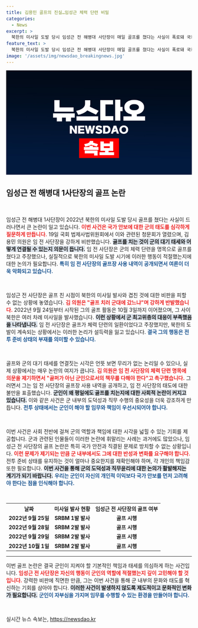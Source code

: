```yaml
---
title: 김용민 골프의 진실…임성근 체력 단련 비밀
categories:
  - News
excerpt: >
  북한의 미사일 도발 당시 임성근 전 해병대 사단장이 매일 골프를 쳤다는 사실이 폭로돼 국회에서 큰 논란이 일고 있다. 뚜렷한 국가 안보 위협 속에서도 골프를 친 이가 과연 군인 자격이 있는지에 대한 질문이 쏟아지고 있다!
feature_text: >
  북한의 미사일 도발 당시 임성근 전 해병대 사단장이 매일 골프를 쳤다는 사실이 폭로돼 국회에서 큰 논란이 일고 있다. 뚜렷한 국가 안보 위협 속에서도 골프를 친 이가 과연 군인 자격이 있는지에 대한 질문이 쏟아지고 있다!
image: '/assets/img/newsdao_breakingnews.jpg'
---
```


<p><img src="/assets/img/newsdao_breakingnews.jpg" alt="ontimetimes 속보" /></p>

<h2 data-ke-size="size26">임성근 전 해병대 1사단장의 골프 논란</h2>

<p data-ke-size="size16">&nbsp;</p>

<p>임성근 전 해병대 1사단장이 2022년 북한의 미사일 도발 당시 골프를 쳤다는 사실이 드러나면서 큰 논란이 일고 있습니다. <b><span style="color: #ee2323;">이번 사건은 국가 안보에 대한 군의 태도를 심각하게 질문하게 만듭니다.</span></b> 19일 국회 법제사법위원회에서 이와 관련된 청문회가 열렸으며, 김용민 의원은 임 전 사단장을 강하게 비판했습니다. <b><span style="background-color: #21538527;">골프를 치는 것이 군의 대기 태세와 어떻게 연결될 수 있는지 의문이 듭니다.</span></b> 임 전 사단장은 군의 체력 단련을 명목으로 골프를 쳤다고 주장했으나, 실질적으로 북한의 미사일 도발 시기에 이러한 행동이 적절했는지에 대한 논의가 필요합니다. <b><span style="color: #1a5490;">특히 임 전 사단장의 골프장 사용 내역이 공개되면서 여론이 더욱 악화되고 있습니다.</span></b></p>

<p data-ke-size="size16">&nbsp;</p>

<p>임성근 전 사단장은 골프 친 시점이 북한의 미사일 발사와 겹친 것에 대한 비판을 피할 수 없는 상황에 놓였습니다. <b><span style="color: #ee2323;">김 의원은 "골프 치러 군대에 갔느냐"며 강하게 반발했습니다.</span></b> 2022년 9월 24일부터 시작된 그의 골프 활동은 10월 3일까지 이어졌으며, 그 사이 북한은 여러 차례 미사일을 발사했습니다. <b><span style="background-color: #21538527;">이런 상황에서 군 최고위층의 대응이 부족했음을 나타냅니다.</span></b> 임 전 사단장은 골프가 체력 단련의 일환이었다고 주장했지만, 북한의 도발이 계속되는 상황에서는 이러한 논리가 설득력을 잃고 있습니다. <b><span style="color: #1a5490;">결국 그의 행동은 전투 준비 상태의 부재를 의미할 수 있습니다.</span></b></p>

<p data-ke-size="size16">&nbsp;</p>

<p>골프와 군의 대기 태세를 연결짓는 시각은 언뜻 보면 무리가 없는 논리일 수 있으나, 실제 상황에서는 매우 논란의 여지가 큽니다. <b><span style="color: #ee2323;">김 의원은 임 전 사단장의 체력 단련 명목에 의문을 제기하면서 "골퍼가 아닌 군인으로서의 책무를 다해야 한다"고 촉구했습니다.</span></b> 그러면서 그는 임 전 사단장의 골프장 사용 내역을 공개하고, 임 전 사단장의 태도에 대한 불만을 표출했습니다. <b><span style="background-color: #21538527;">군인이 왜 평일에도 골프를 치는지에 대한 사회적 논란이 커지고 있습니다.</span></b> 이와 같은 사건은 군 내부의 도덕성과 직무 수행의 중요성을 더욱 강조하게 만듭니다. <b><span style="color: #1a5490;">전투 상태에서는 군인이 해야 할 임무와 책임이 우선시되어야 합니다.</span></b></p>

<p data-ke-size="size16">&nbsp;</p>

<p>이번 사건은 사회 전반에 걸쳐 군의 역할과 책임에 대한 시각을 넓힐 수 있는 기회를 제공합니다. 군과 관련된 인물들이 이러한 논란에 휘말리는 사례는 과거에도 많았으나, 임성근 전 사단장의 골프 논란은 특히 국가 안전과 직결된 문제로 방치할 수 없는 상황입니다. <b><span style="color: #ee2323;">이런 문제가 제기되는 만큼 군 내부에서도 그에 대한 반성과 변화를 요구해야 합니다.</span></b> 전투 준비 상태를 유지하는 것이 얼마나 중요한지를 재확인해야 하며, 각 개인의 책임감 또한 필요합니다. <b><span style="background-color: #21538527;">이번 사건을 통해 군의 도덕성과 직무윤리에 대한 논의가 활발해지는 계기가 되기 바랍니다.</span></b> <b><span style="color: #1a5490;">우리는 군인이 자신의 개인적 이익보다 국가 안보를 먼저 고려해야 한다는 점을 인식해야 합니다.</span></b></p>

<p data-ke-size="size16">&nbsp;</p>

<table style="width: 100%;">
  <tr>
    <th style="text-align: center;"><b>날짜</b></th>
    <th style="text-align: center;"><b>미사일 발사 현황</b></th>
    <th style="text-align: center;"><b>임성근 전 사단장의 골프 여부</b></th>
  </tr>
  <tr>
    <td style="text-align: center; height: 17px;"><b>2022년 9월 25일</b></td>
    <td style="text-align: center; height: 17px;"><b>SRBM 1발 발사</b></td>
    <td style="text-align: center; height: 17px;"><b>골프 시행</b></td>
  </tr>
  <tr>
    <td style="text-align: center; height: 17px;"><b>2022년 9월 28일</b></td>
    <td style="text-align: center; height: 17px;"><b>SRBM 2발 발사</b></td>
    <td style="text-align: center; height: 17px;"><b>골프 시행</b></td>
  </tr>
  <tr>
    <td style="text-align: center; height: 17px;"><b>2022년 9월 29일</b></td>
    <td style="text-align: center; height: 17px;"><b>SRBM 2발 발사</b></td>
    <td style="text-align: center; height: 17px;"><b>골프 시행</b></td>
  </tr>
  <tr>
    <td style="text-align: center; height: 17px;"><b>2022년 10월 1일</b></td>
    <td style="text-align: center; height: 17px;"><b>SRBM 2발 발사</b></td>
    <td style="text-align: center; height: 17px;"><b>골프 시행</b></td>
  </tr>
</table>

<hr noshade size="1" />

<p>이번 골프 논란은 결국 군인이 지켜야 할 기본적인 책임과 태세를 의심하게 하는 사건입니다. <b><span style="color: #ee2323;">임성근 전 사단장은 자신의 행동이 군인의 역할에 적절했는지 깊이 고민해야 할 것입니다.</span></b> 강력한 비판에 직면한 만큼, 그는 이번 사건을 통해 군 내부의 문화와 태도를 혁신하는 기회를 삼아야 합니다. <b><span style="background-color: #21538527;">이러한 사건이 발생하지 않도록 제도적이고 문화적인 변화가 필요합니다.</span></b> <b><span style="color: #1a5490;">군인이 자부심을 가지며 임무를 수행할 수 있는 환경을 만들어야 합니다.</span></b></p>

<p data-ke-size="size16">&nbsp;</p>
실시간 뉴스 속보는, <a href="https://newsdao.kr" rel="dofollow">https://newsdao.kr</a>



